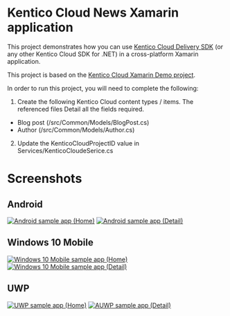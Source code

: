 # Kentico Cloud News Xamarin application

This project demonstrates how you can use [Kentico Cloud Delivery SDK](https://github.com/Kentico/delivery-sdk-net) (or any other Kentico Cloud SDK for .NET) in a cross-platform Xamarin application.

This project is based on the [Kentico Cloud Xamarin Demo project](https://github.com/Kentico/cloud-sample-app-xamarin).

In order to run this project, you will need to complete the following:

 1. Create the following Kentico Cloud content types / items. The referenced files Detail all the fields required. 
- Blog post (/src/Common/Models/BlogPost.cs)
- Author (/src/Common/Models/Author.cs)

2. Update the KenticoCloudProjectID value in Services/KenticoCloudeSerice.cs

# Screenshots
## Android
[<img src="/img/AndroidHome.png" alt="Android sample app (Home)" />](/img/AndroidHome.png)
[<img src="/img/AndroidDetail.png" alt="Android sample app (Detail)" />](/img/AndroidDetail.png)
## Windows 10 Mobile
[<img src="/img/Windows10MobileHome.png" alt="Windows 10 Mobile sample app (Home)" />](/img/Windows10MobileHome.png)
[<img src="/img/Windows10MobileDetail.png" alt="Windows 10 Mobile sample app (Detail)" />](/img/Windows10MobileDetail.png)
## UWP
[<img src="/img/UWPHome.png" alt="UWP sample app (Home)" />](/img/UWPHome.png)
[<img src="/img/UWPDetail.png" alt="AUWP sample app (Detail)" />](/img/UWPDetail.png)

